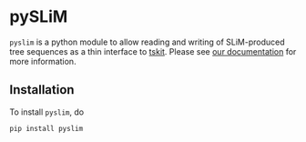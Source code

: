 # pySLiM

`pyslim` is a python module to allow reading and writing of SLiM-produced tree sequences
as a thin interface to [tskit](https://tskit.readthedocs.io/en/latest).
Please see [our documentation](https://pyslim.readthedocs.io/en/latest/) for more information.

## Installation

To install `pyslim`, do
```
pip install pyslim
```
